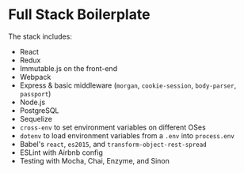 # Full Stack Boilerplate

The stack includes:
* React
* Redux
* Immutable.js on the front-end
* Webpack
* Express & basic middleware (`morgan`, `cookie-session`, `body-parser`, `passport`)
* Node.js
* PostgreSQL
* Sequelize
* `cross-env` to set environment variables on different OSes
* `dotenv` to load environment variables from a `.env` into `process.env`
* Babel's `react`, `es2015`, and `transform-object-rest-spread`
* ESLint with Airbnb config
* Testing with Mocha, Chai, Enzyme, and Sinon

